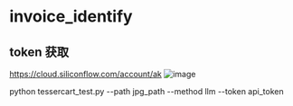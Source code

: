 # invoice_identify

## token 获取
https://cloud.siliconflow.com/account/ak
![image](https://github.com/user-attachments/assets/872571ba-064d-4c19-b3fa-209a578ca905)

python tessercart_test.py --path jpg_path --method llm --token api_token
